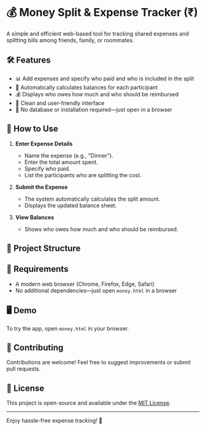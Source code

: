 # 💰 Money Split & Expense Tracker (₹)

A simple and efficient web-based tool for tracking shared expenses and splitting bills among friends, family, or roommates.

## 🛠 Features

- 📊 Add expenses and specify who paid and who is included in the split  
- 🔄 Automatically calculates balances for each participant  
- 💰 Displays who owes how much and who should be reimbursed  
- 🎨 Clean and user-friendly interface  
- 🚀 No database or installation required—just open in a browser  

## 🚀 How to Use

1. **Enter Expense Details**  
   - Name the expense (e.g., "Dinner").  
   - Enter the total amount spent.  
   - Specify who paid.  
   - List the participants who are splitting the cost.  

2. **Submit the Expense**  
   - The system automatically calculates the split amount.  
   - Displays the updated balance sheet.  

3. **View Balances**  
   - Shows who owes how much and who should be reimbursed.  

## 📂 Project Structure


## 📌 Requirements

- A modern web browser (Chrome, Firefox, Edge, Safari)  
- No additional dependencies—just open `money.html` in a browser  

## 🖥 Demo

To try the app, open `money.html` in your browser.

## 🤝 Contributing

Contributions are welcome! Feel free to suggest improvements or submit pull requests.

## 📜 License

This project is open-source and available under the [MIT License](LICENSE).

---

Enjoy hassle-free expense tracking! 🎉

